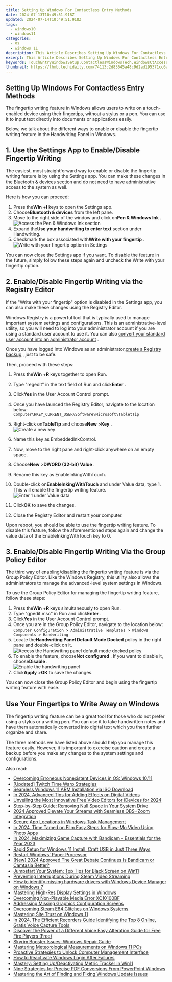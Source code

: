 ```yaml
---
title: Setting Up Windows For Contactless Entry Methods
date: 2024-07-13T10:49:51.918Z
updated: 2024-07-14T10:49:51.918Z
tags:
  - windows10
  - windows11
categories:
  - os
  - windows 11
description: This Article Describes Setting Up Windows For Contactless Entry Methods
excerpt: This Article Describes Setting Up Windows For Contactless Entry Methods
keywords: TouchEntryWindowsSetup,ContactlessWindowsTech,WindowsCtAccessMethod,EnableTouchWindows,CtEntryWindowsConfig,WindowsContactlessMode,ConfigWindowsForCtEntry
thumbnail: https://thmb.techidaily.com/74113c2d83645a48c9d2ad195371cc6a07bee43db8bd23e967a3613c122b6663.jpg
---
```


## Setting Up Windows For Contactless Entry Methods

 The fingertip writing feature in Windows allows users to write on a touch-enabled device using their fingertips, without a stylus or a pen. You can use it to input text directly into documents or applications easily.

 Below, we talk about the different ways to enable or disable the fingertip writing feature in the Handwriting Panel in Windows.

## 1\. Use the Settings App to Enable/Disable Fingertip Writing

 The easiest, most straightforward way to enable or disable the fingertip writing feature is by using the Settings app. You can make these changes in the Bluetooth & devices section and do not need to have administrative access to the system as well.

Here is how you can proceed:

1. Press the**Win** +**I** keys to open the Settings app.
2. Choose**Bluetooth & devices** from the left pane.
3. Move to the right side of the window and click on**Pen & Windows Ink** .  
![Access the Pen & Windows Ink section](https://static1.makeuseofimages.com/wordpress/wp-content/uploads/2023/04/pen-and-windows-ink.jpg)
4. Expand the**Use your handwriting to enter text** section under Handwriting.
5. Checkmark the box associated with**Write with your fingertip** .  
![Write with your fingertip option in Settings](https://static1.makeuseofimages.com/wordpress/wp-content/uploads/2023/04/write-with-you-fingertip-1.jpg)

 You can now close the Settings app if you want. To disable the feature in the future, simply follow these steps again and uncheck the Write with your fingertip option.

## 2\. Enable/Disable Fingertip Writing via the Registry Editor

 If the "Write with your fingertip" option is disabled in the Settings app, you can also make these changes using the Registry Editor.

 Windows Registry is a powerful tool that is typically used to manage important system settings and configurations. This is an administrative-level utility, so you will need to log into your administrator account if you are using a standard user account to use it. You can also [convert your standard user account into an administrator account](https://www.makeuseof.com/windows-standard-adminstrator-account-differences/) .

 Once you have logged into Windows as an administrator,[create a Registry backup](https://www.makeuseof.com/tag/backup-restore-windows-registry/) , just to be safe.

Then, proceed with these steps:

1. Press the**Win** +**R** keys together to open Run.
2. Type "regedit" in the text field of Run and click**Enter** .
3. Click**Yes** in the User Account Control prompt.
4. Once you have launced the Registry Editor, navigate to the location below:  
`Computer\HKEY_CURRENT_USER\Software\Microsoft\TabletTip`
5. Right-click on**TableTip** and choose**New** \>**Key** .  
![Create a new key](https://static1.makeuseofimages.com/wordpress/wp-content/uploads/2023/04/create-new-key.jpg)

1. Name this key as EmbeddedInkControl.
2. Now, move to the right pane and right-click anywhere on an empty space.
3. Choose**New** \>**DWORD (32-bit) Value** .
4. Rename this key as EnableInkingWithTouch.
5. Double-click on**EnableInkingWithTouch** and under Value data, type 1\. This will enable the fingertip writing feature.  
![Enter 1 under Value data](https://static1.makeuseofimages.com/wordpress/wp-content/uploads/2023/04/enableinking-with-touch.jpg)
6. Click**OK** to save the changes.
7. Close the Registry Editor and restart your computer.

 Upon reboot, you should be able to use the fingertip writing feature. To disable this feature, follow the aforementioned steps again and change the value data of the EnableInkingWithTouch key to 0.

## 3\. Enable/Disable Fingertip Writing Via the Group Policy Editor

 The third way of enabling/disabling the fingertip writing feature is via the Group Policy Editor. Like the Windows Registry, this utility also allows the administrators to manage the advanced-level system settings in Windows.

 To use the Group Policy Editor for managing the fingertip writing feature, follow these steps:

1. Press the**Win** +**R** keys simultaneously to open Run.
2. Type "gpedit.msc" in Run and click**Enter** .
3. Click**Yes** in the User Account Control prompt.
4. Once you are in the Group Policy Editor, navigate to the location below:  
`Computer Configuration > Administrative Templates > Windows Components > Handwriting`
5. Locate the**Handwriting Panel Default Mode Docked** policy in the right pane and double-click on it.  
![Access the Handwriting panel default mode docked policy](https://static1.makeuseofimages.com/wordpress/wp-content/uploads/2023/04/handwriting-policy.jpg)
6. To enable the feature, choose**Not configured** . If you want to disable it, choose**Disable** .  
![Enable the handwriting panel](https://static1.makeuseofimages.com/wordpress/wp-content/uploads/2023/04/enable-handwriting-panel-1.jpg)
7. Click**Apply** \>**OK** to save the changes.

 You can now close the Group Policy Editor and begin using the fingertip writing feature with ease.

## Use Your Fingertips to Write Away on Windows

 The fingertip writing feature can be a great tool for those who do not prefer using a stylus or a writing pen. You can use it to take handwritten notes and have them automatically converted into digital text which you then further organize and share.

 The three methods we have listed above should help you manage this feature easily. However, it is important to exercise caution and create a backup before you make any changes to the system settings and configurations.


<ins class="adsbygoogle"
     style="display:block"
     data-ad-format="autorelaxed"
     data-ad-client="ca-pub-7571918770474297"
     data-ad-slot="1223367746"></ins>



<ins class="adsbygoogle"
     style="display:block"
     data-ad-client="ca-pub-7571918770474297"
     data-ad-slot="8358498916"
     data-ad-format="auto"
     data-full-width-responsive="true"></ins>



<span class="atpl-alsoreadstyle">Also read:</span>
<div><ul>
<li><a href="https://win11.techidaily.com/overcoming-erroneous-nonexistent-devices-in-os-windows-1011/"><u>Overcoming Erroneous Nonexistent Devices in OS: Windows 10/11</u></a></li>
<li><a href="https://some-approaches.techidaily.com/updated-twitch-time-warp-strategies/"><u>[Updated] Twitch Time Warp Strategies</u></a></li>
<li><a href="https://win11.techidaily.com/seamless-windows-11-arm-installation-via-iso-download/"><u>Seamless Windows 11 ARM Installation via ISO Download</u></a></li>
<li><a href="https://extra-lessons.techidaily.com/in-2024-advanced-tips-for-adding-effects-on-digital-videos/"><u>In 2024, Advanced Tips for Adding Effects on Digital Videos</u></a></li>
<li><a href="https://facebook-video-share.techidaily.com/unveiling-the-most-innovative-free-video-editors-for-idevices-for-2024/"><u>Unveiling the Most Innovative Free Video Editors for iDevices for 2024</u></a></li>
<li><a href="https://win11.techidaily.com/step-by-step-guide-removing-null-space-in-your-system-drive/"><u>Step-by-Step Guide: Removing Null Space in Your System Drive</u></a></li>
<li><a href="https://desktop-recording.techidaily.com/2024-approved-elevate-your-streams-with-seamless-obspluszoom-integration/"><u>2024 Approved  Elevate Your Streams with Seamless OBS+Zoom Integration</u></a></li>
<li><a href="https://win11.techidaily.com/secure-app-locations-in-windows-task-management/"><u>Secure App Locations in Windows Task Management</u></a></li>
<li><a href="https://some-skills.techidaily.com/in-2024-time-tamed-on-film-easy-steps-for-slow-mo-video-using-photo-apps/"><u>In 2024, Time Tamed on Film  Easy Steps for Slow-Mo Video Using Photo Apps</u></a></li>
<li><a href="https://on-screen-recording.techidaily.com/in-2024-maximizing-game-capture-with-bandicam-essentials-for-the-year-2023/"><u>In 2024, Maximizing Game Capture with Bandicam - Essentials for the Year 2023</u></a></li>
<li><a href="https://win11.techidaily.com/rapid-setup-for-windows-11-install-craft-usb-in-just-three-ways/"><u>Rapid Setup for Windows 11 Install: Craft USB in Just Three Ways</u></a></li>
<li><a href="https://win11.techidaily.com/restart-windows-paper-processor/"><u>Restart Windows' Paper Processor</u></a></li>
<li><a href="https://screen-recording.techidaily.com/new-2024-approved-the-great-debate-continues-is-bandicam-or-camtasia-better/"><u>[New] 2024 Approved  The Great Debate Continues  Is Bandicam or Camtasia Better?</u></a></li>
<li><a href="https://win11.techidaily.com/jumpstart-your-system-top-tips-for-black-screen-on-win11/"><u>Jumpstart Your System: Top Tips for Black Screen on Win11</u></a></li>
<li><a href="https://win11.techidaily.com/preventing-interruptions-during-steam-video-streaming/"><u>Preventing Interruptions During Steam Video Streaming</u></a></li>
<li><a href="https://blog-min.techidaily.com/how-to-identify-missing-hardware-drivers-with-windows-device-manager-on-windows-7-by-drivereasy-guide/"><u>How to identify missing hardware drivers with Windows Device Manager on Windows 7</u></a></li>
<li><a href="https://win11.techidaily.com/mastering-high-res-display-settings-in-windows/"><u>Mastering High-Res Display Settings in Windows</u></a></li>
<li><a href="https://win11.techidaily.com/overcoming-non-playable-media-error-xc10100bf/"><u>Overcoming Non-Playable Media Error XC10100BF</u></a></li>
<li><a href="https://network-issues.techidaily.com/addressing-missing-graphics-configuration-screens/"><u>Addressing Missing Graphics Configuration Screens</u></a></li>
<li><a href="https://win11.techidaily.com/overcoming-steam-e84-glitches-on-windows-systems/"><u>Overcoming Steam E84 Glitches on Windows Systems</u></a></li>
<li><a href="https://win11.techidaily.com/mastering-site-trust-on-windows-11/"><u>Mastering Site Trust on Windows 11</u></a></li>
<li><a href="https://audio-shaping.techidaily.com/in-2024-the-efficient-recorders-guide-identifying-the-top-8-online-gratis-voice-capture-tools/"><u>In 2024, The Efficient Recorders Guide Identifying the Top 8 Online, Gratis Voice Capture Tools</u></a></li>
<li><a href="https://extra-tips.techidaily.com/discover-the-power-of-a-different-voice-easy-alteration-guide-for-free-fire-players-free/"><u>Discover the Power of a Different Voice  Easy Alteration Guide for Free Fire Players (Free)</u></a></li>
<li><a href="https://win11.techidaily.com/skyrim-booster-issues-windows-repair-guide/"><u>Skyrim Booster Issues: Windows Repair Guide</u></a></li>
<li><a href="https://win11.techidaily.com/mastering-meteorological-measurements-on-windows-11-pcs/"><u>Mastering Meteorological Measurements on Windows 11 PCs</u></a></li>
<li><a href="https://win11.techidaily.com/proactive-strategies-to-unlock-computer-management-interface/"><u>Proactive Strategies to Unlock Computer Management Interface</u></a></li>
<li><a href="https://win11.techidaily.com/how-to-reactivate-windows-login-after-failures/"><u>How to Reactivate Windows Login After Failures</u></a></li>
<li><a href="https://win11.techidaily.com/mastery-setting-updeactivating-metric-tracker-in-win11/"><u>Mastery: Setting Up/Deactivating Metric Tracker in Win11</u></a></li>
<li><a href="https://win11.techidaily.com/nine-strategies-for-precise-pdf-conversions-from-powerpoint-windows/"><u>Nine Strategies for Precise PDF Conversions From PowerPoint Windows</u></a></li>
<li><a href="https://win11.techidaily.com/mastering-the-art-of-finding-and-fixing-windows-update-issues/"><u>Mastering the Art of Finding and Fixing Windows Update Issues</u></a></li>
</ul></div>

